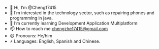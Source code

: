 - 👋 Hi, I’m @Cheng17415
- 👀 I’m interested in the technology sector, such as repairing phones and programming in java.
- 🌱 I’m currently learning Development Application Multiplatform
- 📫 How to reach me chengzhe17415@gmail.com
- 😄 Pronouns: He/him
- ⚡ Languages: English, Spanish and Chinese.

<!---
Cheng17415/Cheng17415 is a ✨ special ✨ repository because its `README.md` (this file) appears on your GitHub profile.
You can click the Preview link to take a look at your changes.
--->
